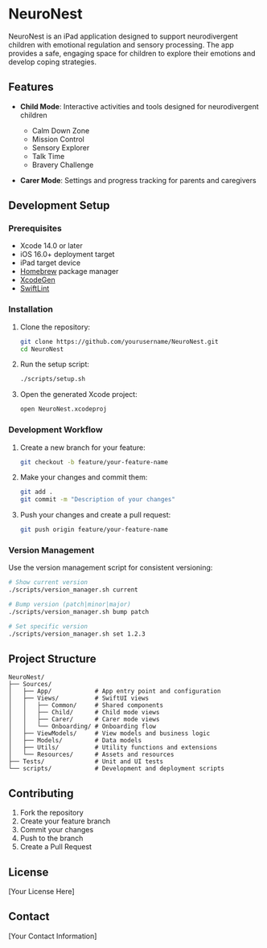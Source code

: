 # NeuroNest

NeuroNest is an iPad application designed to support neurodivergent children with emotional regulation and sensory processing. The app provides a safe, engaging space for children to explore their emotions and develop coping strategies.

## Features

- **Child Mode**: Interactive activities and tools designed for neurodivergent children
  - Calm Down Zone
  - Mission Control
  - Sensory Explorer
  - Talk Time
  - Bravery Challenge

- **Carer Mode**: Settings and progress tracking for parents and caregivers

## Development Setup

### Prerequisites

- Xcode 14.0 or later
- iOS 16.0+ deployment target
- iPad target device
- [Homebrew](https://brew.sh) package manager
- [XcodeGen](https://github.com/yonaskolb/XcodeGen)
- [SwiftLint](https://github.com/realm/SwiftLint)

### Installation

1. Clone the repository:
   ```bash
   git clone https://github.com/yourusername/NeuroNest.git
   cd NeuroNest
   ```

2. Run the setup script:
   ```bash
   ./scripts/setup.sh
   ```

3. Open the generated Xcode project:
   ```bash
   open NeuroNest.xcodeproj
   ```

### Development Workflow

1. Create a new branch for your feature:
   ```bash
   git checkout -b feature/your-feature-name
   ```

2. Make your changes and commit them:
   ```bash
   git add .
   git commit -m "Description of your changes"
   ```

3. Push your changes and create a pull request:
   ```bash
   git push origin feature/your-feature-name
   ```

### Version Management

Use the version management script for consistent versioning:

```bash
# Show current version
./scripts/version_manager.sh current

# Bump version (patch|minor|major)
./scripts/version_manager.sh bump patch

# Set specific version
./scripts/version_manager.sh set 1.2.3
```

## Project Structure

```
NeuroNest/
├── Sources/
│   ├── App/            # App entry point and configuration
│   ├── Views/          # SwiftUI views
│   │   ├── Common/     # Shared components
│   │   ├── Child/      # Child mode views
│   │   ├── Carer/      # Carer mode views
│   │   └── Onboarding/ # Onboarding flow
│   ├── ViewModels/     # View models and business logic
│   ├── Models/         # Data models
│   ├── Utils/          # Utility functions and extensions
│   └── Resources/      # Assets and resources
├── Tests/              # Unit and UI tests
└── scripts/            # Development and deployment scripts
```

## Contributing

1. Fork the repository
2. Create your feature branch
3. Commit your changes
4. Push to the branch
5. Create a Pull Request

## License

[Your License Here]

## Contact

[Your Contact Information]
